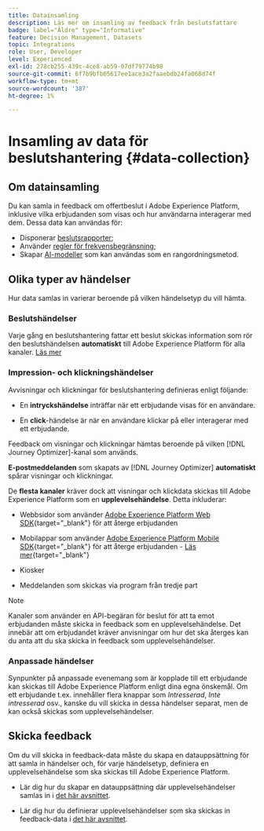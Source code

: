 ```yaml
---
title: Datainsamling
description: Läs mer om insamling av feedback från beslutsfattare
badge: label="Äldre" type="Informative"
feature: Decision Management, Datasets
topic: Integrations
role: User, Developer
level: Experienced
exl-id: 278cb255-439c-4ce8-ab59-07df79774b98
source-git-commit: 6f7b9bfb65617ee1ace3a2faaebdb24fa068d74f
workflow-type: tm+mt
source-wordcount: '387'
ht-degree: 1%

---
```


# Insamling av data för beslutshantering {#data-collection}

## Om datainsamling

Du kan samla in feedback om offertbeslut i Adobe Experience Platform, inklusive vilka erbjudanden som visas och hur användarna interagerar med dem. Dessa data kan användas för:

* Disponerar [beslutsrapporter](../reports/get-started-events.md);
* Använder [regler för frekvensbegränsning](../offer-library/add-constraints.md#capping);
* Skapar [AI-modeller](../ranking/create-ranking-strategies.md) som kan användas som en rangordningsmetod.

## Olika typer av händelser

Hur data samlas in varierar beroende på vilken händelsetyp du vill hämta.

### Beslutshändelser

Varje gång en beslutshantering fattar ett beslut skickas information som rör den beslutshändelsen **automatiskt** till Adobe Experience Platform för alla kanaler. [Läs mer](../reports/get-started-events.md)

### Impression- och klickningshändelser

Avvisningar och klickningar för beslutshantering definieras enligt följande:

* En **intryckshändelse** inträffar när ett erbjudande visas för en användare.

* En **click**-händelse är när en användare klickar på eller interagerar med ett erbjudande.

Feedback om visningar och klickningar hämtas beroende på vilken [!DNL Journey Optimizer]-kanal som används.

**E-postmeddelanden** som skapats av [!DNL Journey Optimizer] **automatiskt** spårar visningar och klickningar.

De **flesta kanaler** kräver dock att visningar och klickdata skickas till Adobe Experience Platform som en **upplevelsehändelse**. Detta inkluderar:

* Webbsidor som använder [Adobe Experience Platform Web SDK](https://experienceleague.adobe.com/docs/experience-platform/edge/home.html?lang=sv-SE){target="_blank"} för att återge erbjudanden

* Mobilappar som använder [Adobe Experience Platform Mobile SDK](https://experienceleague.adobe.com/docs/platform-learn/data-collection/mobile-sdk/overview.html?lang=sv-SE){target="_blank"} för att återge erbjudanden - [Läs mer](https://developer.adobe.com/client-sdks/documentation/adobe-journey-optimizer-decisioning/#ab-sj-tracking-servers){target="_blank"}
* Kiosker
* Meddelanden som skickas via program från tredje part
  <!--Mobile push notifications authored by [!DNL Journey Optimizer] - [Learn more](https://developer.adobe.com/client-sdks/documentation/adobe-journey-optimizer/api-reference/#handlenotificationresponse){target="_blank"}-->

>[!NOTE]
>
>Kanaler som använder en API-begäran för beslut för att ta emot erbjudanden måste skicka in feedback som en upplevelsehändelse. Det innebär att om erbjudandet kräver anvisningar om hur det ska återges kan du anta att du ska skicka in feedback som upplevelsehändelser.

### Anpassade händelser

Synpunkter på anpassade evenemang som är kopplade till ett erbjudande kan skickas till Adobe Experience Platform enligt dina egna önskemål. Om ett erbjudande t.ex. innehåller flera knappar som *Intresserad*, *Inte intresserad* osv., kanske du vill skicka in dessa händelser separat, men de kan också skickas som upplevelsehändelser.

## Skicka feedback

Om du vill skicka in feedback-data måste du skapa en datauppsättning för att samla in händelser och, för varje händelsetyp, definiera en upplevelsehändelse som ska skickas till Adobe Experience Platform.

* Lär dig hur du skapar en datauppsättning där upplevelsehändelser samlas in i [det här avsnittet](create-dataset.md).

* Lär dig hur du definierar upplevelsehändelser som ska skickas in feedback-data i [det här avsnittet](schema-requirement.md).
